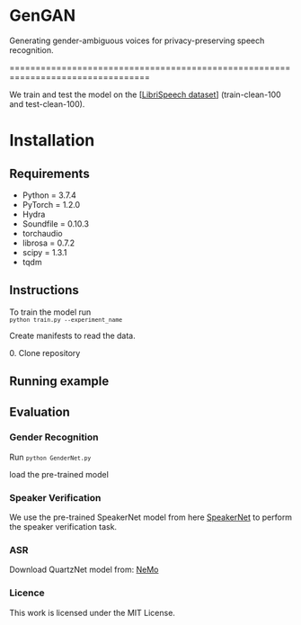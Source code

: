 # GenGAN
Generating gender-ambiguous voices for privacy-preserving speech recognition.

=================================================================================

We train and test the model on the [[LibriSpeech dataset](https://www.openslr.org/12)] (train-clean-100 and test-clean-100).

# Installation

## Requirements
* Python = 3.7.4
* PyTorch = 1.2.0
* Hydra
* Soundfile = 0.10.3
* torchaudio
* librosa = 0.7.2
* scipy = 1.3.1
* tqdm



## Instructions
To train the model run <code> `python train.py --experiment_name`</code>
<p>Create manifests to read the data.</p>
0. Clone repository


## Running example


## Evaluation


### Gender Recognition
Run <code>`python GenderNet.py`</code>
<p>load the pre-trained model </p>

### Speaker Verification
We use the pre-trained SpeakerNet model from here [SpeakerNet](https://github.com/clovaai/voxceleb_trainer) to perform the speaker verification task.

### ASR
Download QuartzNet model from: [NeMo](https://catalog.ngc.nvidia.com/orgs/nvidia/models/nemospeechmodels)



### Licence
This work is licensed under the MIT License.
